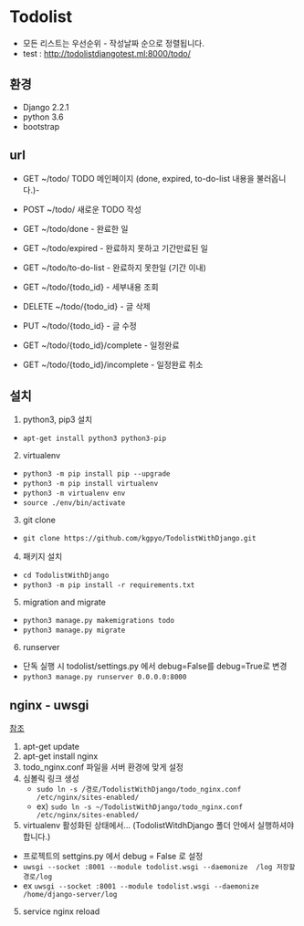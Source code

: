 # Todolist
- 모든 리스트는 우선순위 - 작성날짜 순으로 정렬됩니다.
- test : http://todolistdjangotest.ml:8000/todo/
## 환경
- Django 2.2.1
- python 3.6
- bootstrap

## url

- GET ~/todo/ TODO 메인페이지 (done, expired, to-do-list 내용을 불러옵니다.)- 
- POST ~/todo/ 새로운 TODO 작성

- GET ~/todo/done - 완료한 일
- GET ~/todo/expired - 완료하지 못하고 기간만료된 일
- GET ~/todo/to-do-list - 완료하지 못한일 (기간 이내)

- GET ~/todo/{todo_id} - 세부내용 조회
- DELETE ~/todo/{todo_id} - 글 삭제
- PUT ~/todo/{todo_id} - 글 수정

- GET ~/todo/{todo_id}/complete - 일정완료
- GET ~/todo/{todo_id}/incomplete - 일정완료 취소


## 설치
1. python3, pip3 설치
  - ``` apt-get install python3 python3-pip ```

2. virtualenv
  - ``` python3 -m pip install pip --upgrade ```
  - ``` python3 -m pip install virtualenv ```
  - ``` python3 -m virtualenv env ```
  - ``` source ./env/bin/activate ```

3. git clone
  - ``` git clone https://github.com/kgpyo/TodolistWithDjango.git ```

4. 패키지 설치
  - ``` cd TodolistWithDjango ```
  - ``` python3 -m pip install -r requirements.txt ```

5. migration and migrate
  - ``` python3 manage.py makemigrations todo ```
  - ``` python3 manage.py migrate ```

6. runserver
  - 단독 실행 시 todolist/settings.py 에서 debug=False를 debug=True로 변경
  - ``` python3 manage.py runserver 0.0.0.0:8000 ```

## nginx - uwsgi
[참조](https://uwsgi-docs.readthedocs.io/en/latest/tutorials/Django_and_nginx.html)
1. apt-get update
2. apt-get install nginx
3. todo_nginx.conf 파일을 서버 환경에 맞게 설정
4. 심볼릭 링크 생성
   - ``` sudo ln -s /경로/TodolistWithDjango/todo_nginx.conf /etc/nginx/sites-enabled/ ```
   - ex) ``` sudo ln -s ~/TodolistWithDjango/todo_nginx.conf /etc/nginx/sites-enabled/ ```
4. virtualenv 활성화된 상태에서... (TodolistWitdhDjango 폴더 안에서 실행하셔야 합니다.)
  - 프로젝트의 settgins.py 에서 debug = False 로 설정
  - ``` uwsgi --socket :8001 --module todolist.wsgi --daemonize  /log 저장할 경로/log ```
  - ex ``` uwsgi --socket :8001 --module todolist.wsgi --daemonize  /home/django-server/log ```
5. service nginx reload